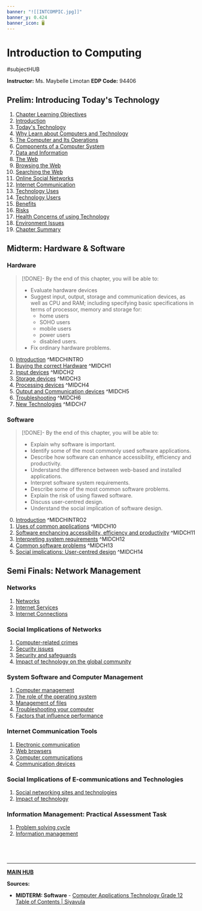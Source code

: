 ```yaml
---
banner: "![[INTCOMPIC.jpg]]"
banner_y: 0.424
banner_icon: 🖥️
---
```

# Introduction to Computing
#subjectHUB 

**Instructor:** Ms. Maybelle Limotan
**EDP Code:** 94406

## Prelim: Introducing Today's Technology
1. [Chapter Learning Objectives](INTCOMPrelimCh1.md)
2. [Introduction](INTCOMPrelimCh2.md)
3. [Today's Technology](INTCOMPrelimCh3.md)
4. [Why Learn about Computers and Technology](INTCOMPrelimCh4.md)
5. [The Computer and Its Operations](INTCOMPrelimCh5.md)
6. [Components of a Computer System](INTCOMPrelimCh6.md)
7. [Data and Information](INTCOMPrelimCh7.md)
8. [The Web](INTCOMPrelimCh8.md)
9. [Browsing the Web](INTCOMPrelimCh9.md)
10. [Searching the Web](INTCOMPrelimCh10.md)
11. [Online Social Networks](INTCOMPrelimCh11.md)
12. [Internet Communication](INTCOMPrelimCh12.md)
13. [Technology Uses](INTCOMPrelimCh13.md)
14. [Technology Users](INTCOMPrelimCh14.md)
15. [Benefits](INTCOMPrelimCh15.md)
16. [Risks](INTCOMPrelimCh16.md)
17. [Health Concerns of using Technology](INTCOMPrelimCh17.md)
18. [Environment Issues](INTCOMPrelimCh18.md)
19. [Chapter Summary](INTCOMPrelimCh19.md)

## Midterm: Hardware & Software
### Hardware
>[!DONE]- By the end of this chapter, you will be able to:
>- Evaluate hardware devices
>- Suggest input, output, storage and communication devices, as well as CPU and RAM; including specifying basic specifications in terms of processor, memory and storage for:
>	- home users
>	- SOHO users
>	- mobile users
>	- power users
>	- disabled users.
>- Fix ordinary hardware problems.

0. [Introduction](INTCOMMidtermINTRO.md) ^MIDCHINTRO
1. [Buying the correct Hardware](INTCOMMidtermCh1.md) ^MIDCH1
2. [Input devices](INTCOMMidtermCh2.md) ^MIDCH2
3. [Storage devices](INTCOMMidtermCh3.md) ^MIDCH3
4. [Processing devices](INTCOMMidtermCh4.md) ^MIDCH4
5. [Output and Communication devices](INTCOMMidtermCh5.md) ^MIDCH5
6. [Troubleshooting](INTCOMMidtermCh6.md) ^MIDCH6
7. [New Technologies](INTCOMMidtermCh7.md) ^MIDCH7

### Software
>[!DONE]- By the end of this chapter, you will be able to:
>- Explain why software is important.
>- Identify some of the most commonly used software applications.
>- Describe how software can enhance accessibility, efficiency and productivity.
>- Understand the difference between web-based and installed applications.
>- Interpret software system requirements.
>- Describe some of the most common software problems.
>- Explain the risk of using flawed software.
>- Discuss user-centred design.
>- Understand the social implication of software design.

0. [Introduction](INTCOMMidtermINTRO2.md) ^MIDCHINTRO2
1. [Uses of common applications](INTCOMMidtermCh10.md) ^MIDCH10
2. [Software enchancing accessibility, efficiency and productivity](INTCOMMidtermCh11.md) ^MIDCH11
3. [Interpreting system requirements](INTCOMMidtermCh12.md) ^MIDCH12
4. [Common software problems](INTCOMMidtermCh13.md) ^MIDCH13
5. [Social implications: User-centred design](INTCOMMidtermCh14.md) ^MIDCH14
## Semi Finals: Network Management
### Networks
1. [Networks](INTCOMSemiCh11.md)
2. [Internet Services](INTCOMSemiCh12.md)
3. [Internet Connections](INTCOMSemiCh13.md)
### Social Implications of Networks
1. [Computer-related crimes](INTCOMSemiCh21.md)
2. [Security issues](INTCOMSemiCh22.md)
3. [Security and safeguards](INTCOMSemiCh23.md)
4. [Impact of technology on the global community](INTCOMSemiCh24.md)
### System Software and Computer Management
1. [Computer management](INTCOMSemiCh31.md)
2. [The role of the operating system](INTCOMSemiCh32.md)
3. [Management of files](INTCOMSemiCh33.md)
4. [Troubleshooting your computer](INTCOMSemiCh34.md)
5. [Factors that influence performance](INTCOMSemiCh35.md)
### Internet Communication Tools
1. [Electronic communication](INTCOMSemiCh41.md)
2. [Web browsers](INTCOMSemiCh42.md)
3. [Computer communications](INTCOMSemiCh43.md)
4. [Communication devices](INTCOMSemiCh44.md)
### Social Implications of E-communications and Technologies
1. [Social networking sites and technologies](INTCOMSemiCh51.md)
2. [Impact of technology](INTCOMSemiCh52.md)
### Information Management: Practical Assessment Task
1. [Problem solving cycle](INTCOMSemiCh61.md)
2. [Information management](INTCOMSemiCh62.md)
# 

<br>

---
**[MAIN HUB](MAIN-BSIT.md)**

**Sources:**
- **MIDTERM: Software** - [Computer Applications Technology Grade 12 Table of Contents | Siyavula](https://intl.siyavula.com/read/cat/grade-12-cat)